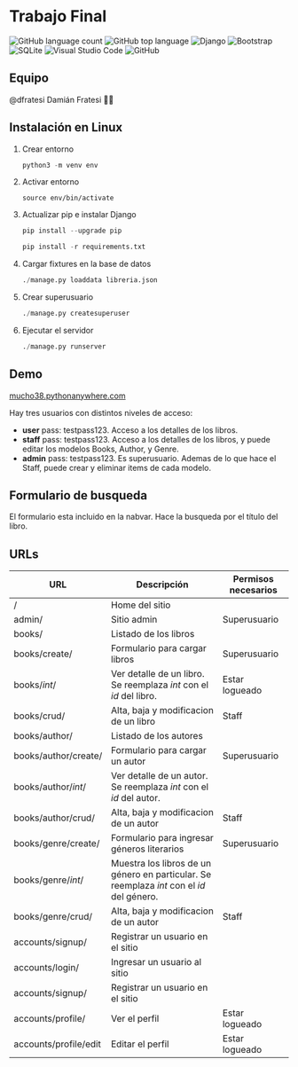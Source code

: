 # Trabajo Final

![GitHub language count](https://img.shields.io/github/languages/count/dfratesi/trabajo_final?style=plastic)
![GitHub top language](https://img.shields.io/github/languages/top/dfratesi/trabajo_final?style=plastic)
![Django](https://img.shields.io/badge/django-%23092E20.svg?style=plastic&logo=django&logoColor=white)
![Bootstrap](https://img.shields.io/badge/bootstrap-%23563D7C.svg?style=plastic&logo=bootstrap&logoColor=white)
![SQLite](https://img.shields.io/badge/sqlite-%2307405e.svg?style=plastic&logo=sqlite&logoColor=white)
![Visual Studio Code](https://img.shields.io/badge/Visual%20Studio%20Code-0078d7.svg?style=plastic&logo=visual-studio-code&logoColor=white)
![GitHub](https://img.shields.io/badge/github-%23121011.svg?style=plastic&logo=github&logoColor=white)

## Equipo

@dfratesi Damián Fratesi :man_shrugging:

## Instalación en Linux

1. Crear entorno

    ```python
    python3 -m venv env
    ```

2. Activar entorno

    ```pyton
    source env/bin/activate
    ```

3. Actualizar pip e instalar Django

    ```python
    pip install --upgrade pip

    pip install -r requirements.txt
    ```

4. Cargar fixtures en la base de datos

    ```python
    ./manage.py loaddata libreria.json
    ```

5. Crear superusuario

    ```python
    ./manage.py createsuperuser
    ```

6. Ejecutar el servidor

    ```python
    ./manage.py runserver
    ```

## Demo

[mucho38.pythonanywhere.com](http://mucho38.pythonanywhere.com/)

Hay tres usuarios con distintos niveles de acceso:

* **user** pass: testpass123. Acceso a los detalles de los libros.
* **staff** pass: testpass123. Acceso a los detalles de los libros, y puede editar los modelos Books, Author, y Genre.
* **admin** pass: testpass123. Es superusuario. Ademas de lo que hace el Staff, puede crear y eliminar items de cada modelo.

## Formulario de busqueda

El formulario esta incluido en la nabvar. Hace la busqueda por el título del libro.

## URLs

| URL | Descripción | Permisos necesarios |
| --- | --- | --- |
| / | Home del sitio | |
| admin/ | Sitio admin | Superusuario |
| books/ | Listado de los libros | |
| books/create/ | Formulario para cargar libros | Superusuario |
| books/_int_/ | Ver detalle de un libro. Se reemplaza _int_ con el _id_ del libro. | Estar logueado |
| books/crud/ | Alta, baja y modificacion de un libro | Staff |
| books/author/ | Listado de los autores | |
| books/author/create/ | Formulario para cargar un autor | Superusuario |
| books/author/_int_/ | Ver detalle de un autor. Se reemplaza _int_ con el _id_ del autor. | |
| books/author/crud/ | Alta, baja y modificacion de un autor | Staff |
| books/genre/create/ | Formulario para ingresar géneros literarios | Superusuario |
| books/genre/_int_/ | Muestra los libros de un género en particular. Se reemplaza _int_ con el _id_ del género. | |
| books/genre/crud/ | Alta, baja y modificacion de un autor | Staff |
| accounts/signup/ | Registrar un usuario en el sitio |  |
| accounts/login/ | Ingresar un usuario al sitio |  |
| accounts/signup/ | Registrar un usuario en el sitio |  |
| accounts/profile/ | Ver el perfil | Estar logueado |
| accounts/profile/edit | Editar el perfil | Estar logueado |
